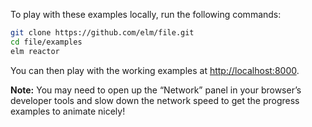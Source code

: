To play with these examples locally, run the following commands:

```bash
git clone https://github.com/elm/file.git
cd file/examples
elm reactor
```

You can then play with the working examples at [http://localhost:8000](http://localhost:8000).

**Note:** You may need to open up the “Network” panel in your browser’s developer tools and slow down the network speed to get the progress examples to animate nicely!